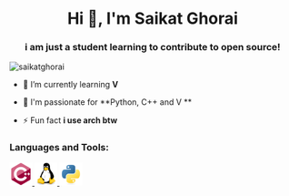 <h1 align="center">Hi 👋, I'm Saikat Ghorai</h1>
<h3 align="center">i am just a student learning to contribute to open source!</h3>

<p align="left"> <img src="https://komarev.com/ghpvc/?username=saikatghorai&label=Profile%20views&color=0e75b6&style=flat" alt="saikatghorai" /> </p>

- 🌱 I’m currently learning **V**

- 💫 I'm passionate for **Python, C++ and V **

- ⚡ Fun fact **i use arch btw**

<h3 align="left">Languages and Tools:</h3>
<p align="left"> <a href="https://www.w3schools.com/cpp/" target="_blank" rel="noreferrer"> <img src="https://raw.githubusercontent.com/devicons/devicon/master/icons/cplusplus/cplusplus-original.svg" alt="cplusplus" width="40" height="40"/> </a> <a href="https://www.linux.org/" target="_blank" rel="noreferrer"> <img src="https://raw.githubusercontent.com/devicons/devicon/master/icons/linux/linux-original.svg" alt="linux" width="40" height="40"/> </a> <a href="https://www.python.org" target="_blank" rel="noreferrer"> <img src="https://raw.githubusercontent.com/devicons/devicon/master/icons/python/python-original.svg" alt="python" width="40" height="40"/> </a> </p>

